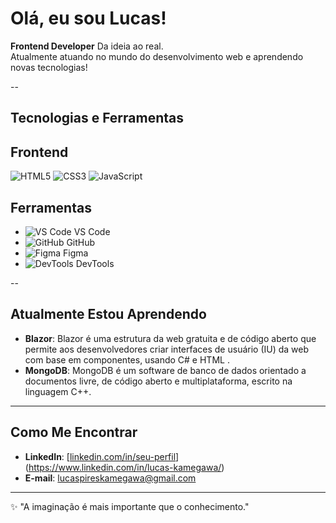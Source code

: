 # Olá, eu sou Lucas!

**Frontend Developer** Da ideia ao real.  
Atualmente atuando no mundo do desenvolvimento web e aprendendo novas tecnologias!

--

## **Tecnologias e Ferramentas**

## Frontend
![HTML5](https://media.giphy.com/media/3o6Zt7hMD4wZLFc1SM/giphy.gif)
![CSS3](https://media.giphy.com/media/xUOxf1bSllthcOkcoM/giphy.gif)
![JavaScript](https://media.giphy.com/media/l1J9z5FJCEYpXbFcM/giphy.gif)

## Ferramentas
- ![VS Code](https://img.shields.io/badge/VS_Code-0078D4?style=flat&logo=visual-studio-code&logoColor=white) VS Code
- ![GitHub](https://img.shields.io/badge/GitHub-181717?style=flat&logo=github&logoColor=white) GitHub
- ![Figma](https://img.shields.io/badge/Figma-B023BD?style=flat&logo=figma&logoColor=white) Figma
- ![DevTools](https://img.shields.io/badge/DevTools-4CAF50?style=flat&logo=googlechrome&logoColor=white) DevTools


--

## **Atualmente Estou Aprendendo**

- **Blazor**: Blazor é uma estrutura da web gratuita e de código aberto que permite aos desenvolvedores criar interfaces de usuário (IU) da web com base em componentes, usando C# e HTML .
- **MongoDB**: MongoDB é um software de banco de dados orientado a documentos livre, de código aberto e multiplataforma, escrito na linguagem C++.

---

## **Como Me Encontrar**

- **LinkedIn**: [[linkedin.com/in/seu-perfil](https://linkedin.com/in/seu-perfil)](https://www.linkedin.com/in/lucas-kamegawa/)  
- **E-mail**: lucaspireskamegawa@gmail.com

---

✨ "A imaginação é mais importante que o conhecimento."  
